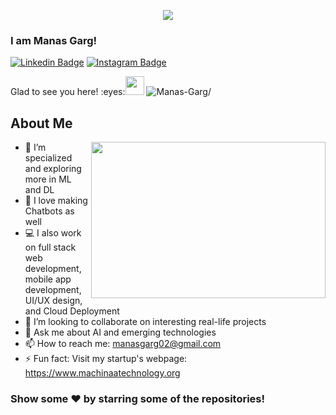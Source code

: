<p align="center">
  <img src="https://github.com/chandrikadeb7/chandrikadeb7/blob/master/readme.gif">
</p>

### I am Manas Garg!

[![Linkedin Badge](https://img.shields.io/badge/-LinkedIn-0e76a8?style=flat-square&logo=Linkedin&logoColor=white)](https://linkedin.com/in/gargmanas)
[![Instagram Badge](https://img.shields.io/badge/-Instagram-e4405f?style=flat-square&logo=Instagram&logoColor=white)](https://instagram.com/btw_itsmanas/)
 
 
<p align="left"> Glad to see you here! :eyes:<img src="https://raw.githubusercontent.com/iampavangandhi/iampavangandhi/master/gifs/Hi.gif" width="30px">
<img src=https://komarev.com/ghpvc/?username=chandrikadeb7 alt=Manas-Garg/></p>

## About Me

<img align="right" height="250" width="375" alt="" src="https://raw.githubusercontent.com/iampavangandhi/iampavangandhi/master/gifs/coder.gif" />

- 🔭 I’m specialized and exploring more in ML and DL
- 🌱 I love making Chatbots as well
- 💻 I also work on full stack web development, mobile app development,<br> UI/UX design, and Cloud Deployment
- 👯 I’m looking to collaborate on interesting real-life projects
- 💬 Ask me about AI and emerging technologies
- 📫 How to reach me: manasgarg02@gmail.com
- ⚡ Fun fact: Visit my startup's webpage:<br> https://www.machinaatechnology.org


### Show some ❤️ by starring some of the repositories!
